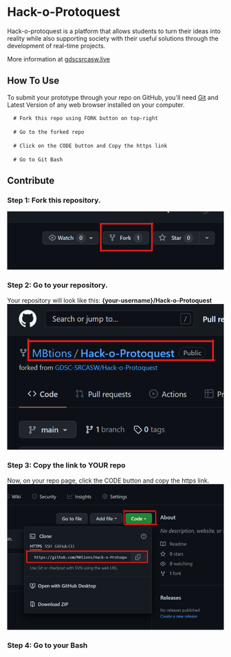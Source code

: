 # Hack-o-Protoquest
Hack-o-protoquest is a platform that allows students to turn their ideas into reality while also supporting society with their useful solutions through the development of real-time projects.

More information at [gdscsrcasw.live](https://www.gdscsrcasw.live/hack-o-protoquest/)

## How To Use
To submit your prototype through your repo on GitHub, you'll need [Git](https://git-scm.com/) and Latest Version of any web browser installed on your computer.

      # Fork this repo using FORK button on top-right
      
      # Go to the forked repo
      
      # Click on the CODE button and Copy the https link
      
      # Go to Git Bash

## Contribute

### Step 1: Fork this repository.
   ![Fork button](https://github.com/MBtions/New/blob/master/fork.png?raw=true)

### Step 2: Go to your repository.
Your repository will look like this: **{your-username}/Hack-o-Protoquest**
   ![your repository](https://github.com/MBtions/New/blob/master/your-repository.png?raw=true)
   
### Step 3: Copy the link to YOUR repo
Now, on your repo page, click the CODE button and copy the https link.
   ![Click on Code button and copy https link to your repo](https://github.com/MBtions/New/blob/master/click%20on%20code%20and%20copy%20the%20link%20to%20your%20repo.png?raw=true)

### Step 4: Go to your Bash

